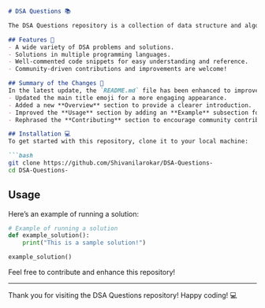 ```markdown
# DSA Questions 📚

The DSA Questions repository is a collection of data structure and algorithm problems designed to help developers improve their coding skills and problem-solving abilities.

## Features 🎉
- A wide variety of DSA problems and solutions.
- Solutions in multiple programming languages.
- Well-commented code snippets for easy understanding and reference.
- Community-driven contributions and improvements are welcome!

## Summary of the Changes 🔄
In the latest update, the `README.md` file has been enhanced to improve clarity and organization. Key changes include:
- Updated the main title emoji for a more engaging appearance.
- Added a new **Overview** section to provide a clearer introduction.
- Improved the **Usage** section by adding an **Example** subsection for better guidance on running solutions.
- Rephrased the **Contributing** section to encourage community contributions without the previous formalities.

## Installation 💻
To get started with this repository, clone it to your local machine:

```bash
git clone https://github.com/Shivanilarokar/DSA-Questions-
cd DSA-Questions-
```

## Usage
Here’s an example of running a solution:

```python
# Example of running a solution
def example_solution():
    print("This is a sample solution!")

example_solution()
```

Feel free to contribute and enhance this repository!

---

Thank you for visiting the DSA Questions repository! Happy coding! 💻
```
